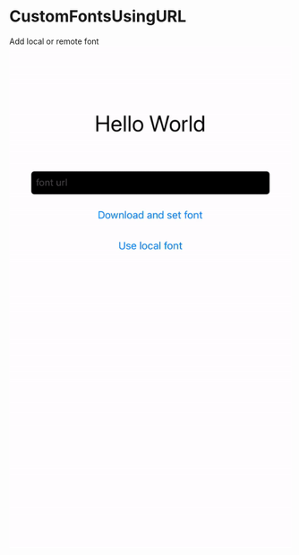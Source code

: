 # CustomFontsUsingURL
Add local or remote font 
![](https://github.com/amalhaririy/CustomFontsUsingLocalOrRemotURLs/blob/master/ezgif.com-video-to-gif.gif) 
